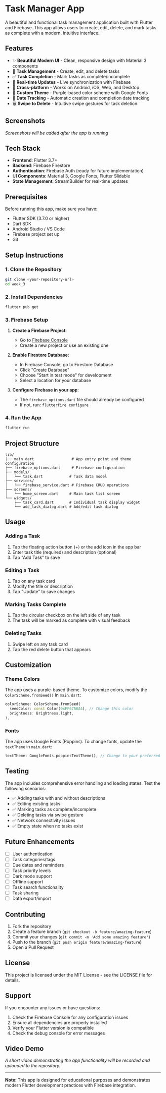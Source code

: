 # Task Manager App

A beautiful and functional task management application built with Flutter and Firebase. This app allows users to create, edit, delete, and mark tasks as complete with a modern, intuitive interface.

## Features

- ✨ **Beautiful Modern UI** - Clean, responsive design with Material 3 components
- 📝 **Task Management** - Create, edit, and delete tasks
- ✅ **Task Completion** - Mark tasks as complete/incomplete
- 🔄 **Real-time Updates** - Live synchronization with Firebase
- 📱 **Cross-platform** - Works on Android, iOS, Web, and Desktop
- 🎨 **Custom Theme** - Purple-based color scheme with Google Fonts
- 📅 **Date Tracking** - Automatic creation and completion date tracking
- 🗑️ **Swipe to Delete** - Intuitive swipe gestures for task deletion

## Screenshots

*Screenshots will be added after the app is running*

## Tech Stack

- **Frontend**: Flutter 3.7+
- **Backend**: Firebase Firestore
- **Authentication**: Firebase Auth (ready for future implementation)
- **UI Components**: Material 3, Google Fonts, Flutter Slidable
- **State Management**: StreamBuilder for real-time updates

## Prerequisites

Before running this app, make sure you have:

- Flutter SDK (3.7.0 or higher)
- Dart SDK
- Android Studio / VS Code
- Firebase project set up
- Git

## Setup Instructions

### 1. Clone the Repository

```bash
git clone <your-repository-url>
cd week_3
```

### 2. Install Dependencies

```bash
flutter pub get
```

### 3. Firebase Setup

1. **Create a Firebase Project**:
   - Go to [Firebase Console](https://console.firebase.google.com/)
   - Create a new project or use an existing one

2. **Enable Firestore Database**:
   - In Firebase Console, go to Firestore Database
   - Click "Create Database"
   - Choose "Start in test mode" for development
   - Select a location for your database

3. **Configure Firebase in your app**:
   - The `firebase_options.dart` file should already be configured
   - If not, run: `flutterfire configure`

### 4. Run the App

```bash
flutter run
```

## Project Structure

```
lib/
├── main.dart                 # App entry point and theme configuration
├── firebase_options.dart     # Firebase configuration
├── models/
│   └── task.dart            # Task data model
├── services/
│   └── firebase_service.dart # Firebase CRUD operations
├── screens/
│   └── home_screen.dart     # Main task list screen
└── widgets/
    ├── task_card.dart       # Individual task display widget
    └── add_task_dialog.dart # Add/edit task dialog
```

## Usage

### Adding a Task
1. Tap the floating action button (+) or the add icon in the app bar
2. Enter task title (required) and description (optional)
3. Tap "Add Task" to save

### Editing a Task
1. Tap on any task card
2. Modify the title or description
3. Tap "Update" to save changes

### Marking Tasks Complete
1. Tap the circular checkbox on the left side of any task
2. The task will be marked as complete with visual feedback

### Deleting Tasks
1. Swipe left on any task card
2. Tap the red delete button that appears

## Customization

### Theme Colors
The app uses a purple-based theme. To customize colors, modify the `ColorScheme.fromSeed()` in `main.dart`:

```dart
colorScheme: ColorScheme.fromSeed(
  seedColor: const Color(0xFF6750A4), // Change this color
  brightness: Brightness.light,
),
```

### Fonts
The app uses Google Fonts (Poppins). To change fonts, update the `textTheme` in `main.dart`:

```dart
textTheme: GoogleFonts.poppinsTextTheme(), // Change to your preferred font
```

## Testing

The app includes comprehensive error handling and loading states. Test the following scenarios:

- ✅ Adding tasks with and without descriptions
- ✅ Editing existing tasks
- ✅ Marking tasks as complete/incomplete
- ✅ Deleting tasks via swipe gesture
- ✅ Network connectivity issues
- ✅ Empty state when no tasks exist

## Future Enhancements

- [ ] User authentication
- [ ] Task categories/tags
- [ ] Due dates and reminders
- [ ] Task priority levels
- [ ] Dark mode support
- [ ] Offline support
- [ ] Task search functionality
- [ ] Task sharing
- [ ] Data export/import

## Contributing

1. Fork the repository
2. Create a feature branch (`git checkout -b feature/amazing-feature`)
3. Commit your changes (`git commit -m 'Add some amazing feature'`)
4. Push to the branch (`git push origin feature/amazing-feature`)
5. Open a Pull Request

## License

This project is licensed under the MIT License - see the LICENSE file for details.

## Support

If you encounter any issues or have questions:

1. Check the Firebase Console for any configuration issues
2. Ensure all dependencies are properly installed
3. Verify your Flutter version is compatible
4. Check the debug console for error messages

## Video Demo

*A short video demonstrating the app functionality will be recorded and uploaded to the repository.*

---

**Note**: This app is designed for educational purposes and demonstrates modern Flutter development practices with Firebase integration.
